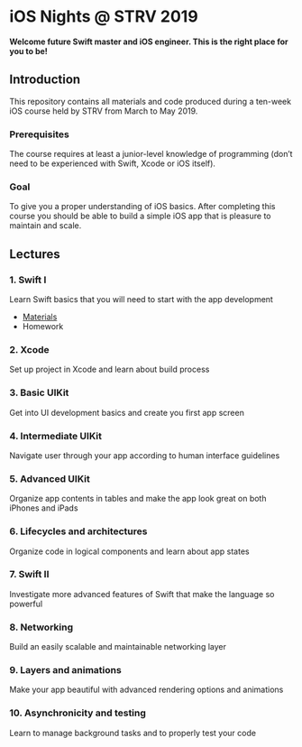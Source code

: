 # iOS Nights @ STRV 2019

**Welcome future Swift master and iOS engineer. This is the right place for you to be!**

## Introduction

This repository contains all materials and code produced during a ten-week iOS course held by STRV from March to May 2019.

### Prerequisites

The course requires at least a junior-level knowledge of programming (don’t need to be experienced with Swift, Xcode or iOS itself).

### Goal

To give you a proper understanding of iOS basics. After completing this course you should be able to build a simple iOS app that is pleasure to maintain and scale.

## Lectures

### 1. Swift I

Learn Swift basics that you will need to start with the app development

- [Materials](01-Swift-I)
- Homework

### 2. Xcode

Set up project in Xcode and learn about build process

### 3. Basic UIKit

Get into UI development basics and create you first app screen

### 4. Intermediate UIKit

Navigate user through your app according to human interface guidelines

### 5. Advanced UIKit

Organize app contents in tables and make the app look great on both iPhones and iPads

### 6. Lifecycles and architectures

Organize code in logical components and learn about app states

### 7. Swift II

Investigate more advanced features of Swift that make the language so powerful

### 8. Networking

Build an easily scalable and maintainable networking layer

### 9. Layers and animations

Make your app beautiful with advanced rendering options and animations

### 10. Asynchronicity and testing

Learn to manage background tasks and to properly test your code